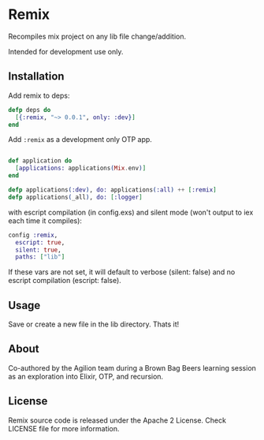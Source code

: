 # Remix

Recompiles mix project on any lib file change/addition.

Intended for development use only.

## Installation

Add remix to deps:

```elixir
defp deps do
  [{:remix, "~> 0.0.1", only: :dev}]
end
```

Add `:remix` as a development only OTP app.

```elixir

def application do
  [applications: applications(Mix.env)]
end

defp applications(:dev), do: applications(:all) ++ [:remix]
defp applications(_all), do: [:logger]

```

with escript compilation (in config.exs) and
silent mode (won't output to iex each time it compiles):
```elixir
config :remix,
  escript: true,
  silent: true,
  paths: ["lib"]
```
If these vars are not set, it will default to verbose (silent: false) and no escript compilation (escript: false).

## Usage

Save or create a new file in the lib directory. Thats it!

## About

Co-authored by the Agilion team during a Brown Bag Beers learning session as an exploration into Elixir, OTP, and recursion.

## License

Remix source code is released under the Apache 2 License. Check LICENSE file for more information.
